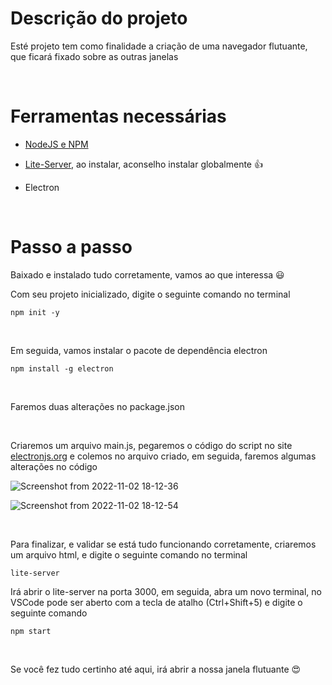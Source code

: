 # Descrição do projeto

Esté projeto tem como finalidade a criação de uma navegador flutuante, que ficará fixado sobre as outras janelas

<br>

# Ferramentas necessárias

- [NodeJS e NPM](https://kinsta.com/pt/blog/como-instalar-o-node-js/)

- [Lite-Server](https://github.com/johnpapa/lite-server), ao instalar, aconselho instalar globalmente 👍

- Electron

<br>

# Passo a passo

Baixado e instalado tudo corretamente, vamos ao que interessa 😃

Com seu projeto inicializado, digite o seguinte comando no terminal

`npm init -y`

<br>

Em seguida, vamos instalar o pacote de dependência electron

`npm install -g electron`

<br>

Faremos duas alterações no package.json 

<img src="https://user-images.githubusercontent.com/81364355/199597372-f4ebcb02-a0ac-481b-a21b-9245516f685f.png" alt="">

<img src="https://user-images.githubusercontent.com/81364355/199597379-6bf7782b-c4a4-48a5-b5bc-1431b8703ef9.png" alt="">

<br>

Criaremos um arquivo main.js, pegaremos o código do script no site [electronjs.org](https://www.electronjs.org/docs/latest/tutorial/tutorial-first-app#final-starter-code) e colemos no arquivo criado, em seguida, faremos algumas alterações no código

![Screenshot from 2022-11-02 18-12-36](https://user-images.githubusercontent.com/81364355/199603605-92d83874-fcb6-40ab-88bb-e1e778e54420.png)

![Screenshot from 2022-11-02 18-12-54](https://user-images.githubusercontent.com/81364355/199603620-83cb2a2d-7c96-4340-9ecb-7aaa7b9b05eb.png)

<br>

Para finalizar, e validar se está tudo funcionando corretamente, criaremos um arquivo html, e digite o seguinte comando no terminal

`lite-server`

Irá abrir o lite-server na porta 3000, em seguida, abra um novo terminal, no VSCode pode ser aberto com a tecla de atalho (Ctrl+Shift+5) e digite o seguinte comando

`npm start`

<br>

Se você fez tudo certinho até aqui, irá abrir a nossa janela flutuante 😍

<img src="https://user-images.githubusercontent.com/81364355/199555319-a9f4ddd5-7fb2-4863-9bfa-262fa8d0cbb0.png" alt="">
